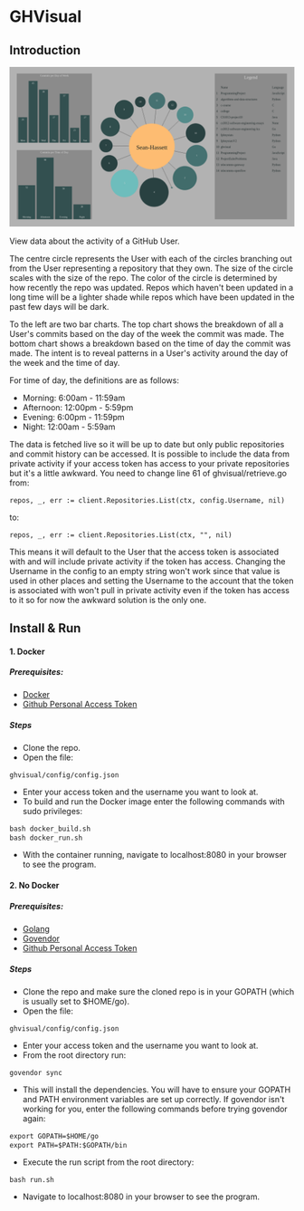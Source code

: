 # GHVisual

## Introduction

![alt text](images/screen.png)

View data about the activity of a GitHub User.

The centre circle represents the User with each of the circles branching out from the User representing a repository that they own.
The size of the circle scales with the size of the repo. The color of the circle is determined by how recently the repo was updated. Repos which haven't been updated in a long time will be a lighter shade while repos which have been updated in the past few days will be dark.

To the left are two bar charts.
The top chart shows the breakdown of all a User's commits based on the day of the week the commit was made.
The bottom chart shows a breakdown based on the time of day the commit was made.
The intent is to reveal patterns in a User's activity around the day of the week and the time of day. 

For time of day, the definitions are as follows:
* Morning: 6:00am - 11:59am
* Afternoon: 12:00pm - 5:59pm
* Evening: 6:00pm - 11:59pm
* Night: 12:00am - 5:59am

The data is fetched live so it will be up to date but only public repositories and commit history can be accessed.
It is possible to include the data from private activity if your access token has access to your private repositories but it's a little awkward.
You need to change line 61 of ghvisual/retrieve.go from:
```
repos, _, err := client.Repositories.List(ctx, config.Username, nil)
```
to:
```
repos, _, err := client.Repositories.List(ctx, "", nil)
```

This means it will default to the User that the access token is associated with and will include private activity if the token has access.
Changing the Username in the config to an empty string won't work since that value is used in other places and  setting the Username to the account that the token is associated with won't pull in private activity even if the token has access to it so for now the awkward solution is the only one.

## Install & Run

#### 1. Docker

##### Prerequisites:

* [Docker](https://www.docker.com/get-started)
* [Github Personal Access Token](https://help.github.com/articles/creating-a-personal-access-token-for-the-command-line/)

##### Steps

* Clone the repo.
* Open the file:
```
ghvisual/config/config.json
```
* Enter your access token and the username you want to look at.
* To build and run the Docker image enter the following commands with sudo privileges:

```
bash docker_build.sh
bash docker_run.sh
``` 
* With the container running, navigate to localhost:8080 in your browser to see the program.

#### 2. No Docker

##### Prerequisites:

* [Golang](https://golang.org/doc/install)
* [Govendor](https://github.com/kardianos/govendor)
* [Github Personal Access Token](https://help.github.com/articles/creating-a-personal-access-token-for-the-command-line/)

##### Steps

* Clone the repo and make sure the cloned repo is in your GOPATH (which is usually set to $HOME/go).
* Open the file:
```
ghvisual/config/config.json
```
* Enter your access token and the username you want to look at.
* From the root directory run:
```
govendor sync
```
* This will install the dependencies. You will have to ensure your GOPATH and PATH environment variables are set up correctly. If govendor isn't working for you, enter the following commands before trying govendor again:
```
export GOPATH=$HOME/go
export PATH=$PATH:$GOPATH/bin
```
* Execute the run script from the root directory:
```
bash run.sh
```
* Navigate to localhost:8080 in your browser to see the program.